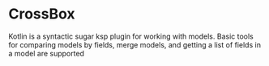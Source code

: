 # CrossBox 

Kotlin is a syntactic sugar ksp plugin for working with models.
Basic tools for comparing models by fields, merge models, 
and getting a list of fields in a model are supported